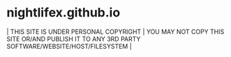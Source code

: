 # nightlifex.github.io

| THIS SITE IS UNDER PERSONAL COPYRIGHT |
YOU MAY NOT COPY THIS SITE OR/AND PUBLISH IT TO ANY 3RD PARTY SOFTWARE/WEBSITE/HOST/FILESYSTEM |
